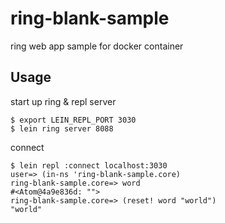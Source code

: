 # ring-blank-sample

ring web app sample for docker container

## Usage

start up ring & repl server

```
$ export LEIN_REPL_PORT 3030
$ lein ring server 8088
```

connect

```
$ lein repl :connect localhost:3030
user=> (in-ns 'ring-blank-sample.core)
ring-blank-sample.core=> word
#<Atom@4a9e836d: "">
ring-blank-sample.core=> (reset! word "world")
"world"
```
